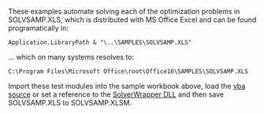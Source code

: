 These examples automate solving each of the optimization problems in SOLVSAMP.XLS, which is distributed with MS Office Excel and can be found programatically in:
```vba
Application.LibraryPath & "\..\SAMPLES\SOLVSAMP.XLS"
```
... which on many systems resolves to:
```
C:\Program Files\Microsoft Office\root\Office16\SAMPLES\SOLVSAMP.XLS
```

Import these test modules into the sample workbook above, load the [vba source](https://github.com/GCuser99/SolverWrapper/tree/main/src/vba) or set a reference to the [SolverWrapper DLL]( https://github.com/GCuser99/SolverWrapper/tree/main/dist) and then save SOLVSAMP.XLS to SOLVSAMP.XLSM.
